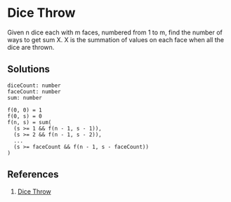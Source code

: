 # Dice Throw

Given n dice each with m faces, numbered from 1 to m, find the number of ways to get sum X. X is the summation of values on each face when all the dice are thrown.

## Solutions

```text
diceCount: number
faceCount: number
sum: number

f(0, 0) = 1
f(0, s) = 0
f(n, s) = sum(
  (s >= 1 && f(n - 1, s - 1)),
  (s >= 2 && f(n - 1, s - 2)),
  ...
  (s >= faceCount && f(n - 1, s - faceCount))
)
```

## References

1. [Dice Throw](https://www.geeksforgeeks.org/dice-throw-dp-30/)
